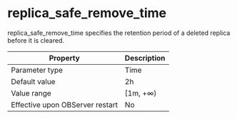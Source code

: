 replica_safe_remove_time 
=============================================

replica_safe_remove_time specifies the retention period of a deleted replica before it is cleared. 


|          **Property**           | **Description** |
|---------------------------------|-----------------|
| Parameter type                  | Time            |
| Default value                   | 2h              |
| Value range                     | \[1m, +∞)       |
| Effective upon OBServer restart | No              |



